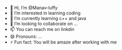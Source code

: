 - 👋 Hi, I’m @Manav-luffy
- 👀 I’m interested in learning coding
- 🌱 I’m currently learning c++ and java
- 💞️ I’m looking to collaborate on ...
- 📫 You can reach me on linkdin 
- 😄 Pronouns: ...
- ⚡ Fun fact: You will be amaze after working with me

<!---
Manav-luffy/Manav-luffy is a ✨ special ✨ repository because its `README.md` (this file) appears on your GitHub profile.
You can click the Preview link to take a look at your changes.
--->

